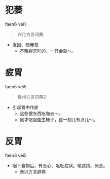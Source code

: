 # 犯萎
faen6 vei1
> 兴化方言词典
- 发困、想睡觉
  - 不晓得怎吖的，一开会就～。

# 㽹胃
faen5 vei5
> 泰州方言词典2
- 引起胃中作㽹
  - 这些馊东西吃咖去～。
  - 刚才吃咖些生柿子，这一刻儿有点儿～。

# 反胃
faen3 vei5
+ 咽下食物后，有恶心、呕吐症状。喻腻烦、厌恶。
  * 泰兴方言辞典
<!--
需核实说法
-->

